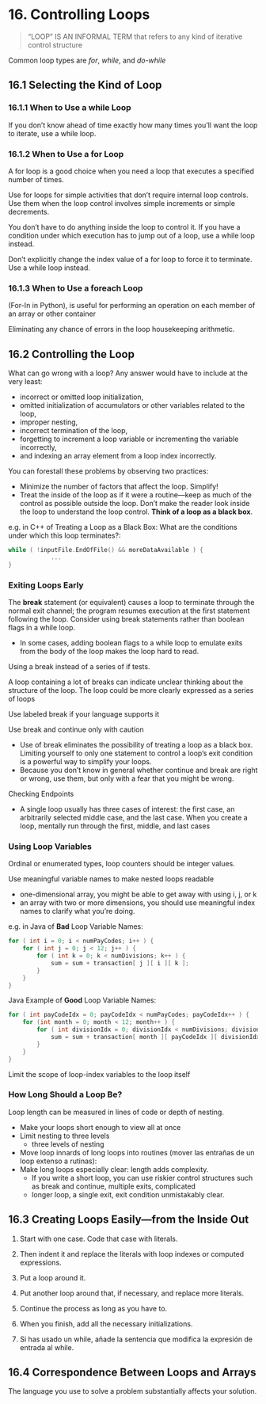 # 16. Controlling Loops
>“LOOP” IS AN INFORMAL TERM that refers to any kind of iterative control structure

Common loop types are *for*, *while*, and *do-while*
## 16.1 Selecting the Kind of Loop
### 16.1.1 When to Use a while Loop
If you don’t know ahead of time exactly how many times you’ll want the loop to iterate, use a while loop.
### 16.1.2 When to Use a for Loop
A for loop is a good choice when you need a loop that executes a specified number of times.

Use for loops for simple activities that don’t require internal loop controls. Use them when the loop control involves simple increments or simple decrements.

You don’t have to do anything inside the loop to control it. If you have a condition under which execution has to jump out of a loop, use a while loop instead.

Don’t explicitly change the index value of a for loop to force it to terminate. Use a while loop instead.
### 16.1.3 When to Use a foreach Loop
(For-In in Python), is useful for performing an operation on each member of an array or other container

Eliminating any chance of errors in the loop housekeeping arithmetic.
## 16.2 Controlling the Loop
What can go wrong with a loop? Any answer would have to include at the very least:
-   incorrect or omitted loop initialization,
-   omitted initialization of accumulators or other variables related to the loop,     
-   improper nesting,     
-   incorrect termination of the loop,     
-   forgetting to increment a loop variable or incrementing the variable incorrectly,     
-   and indexing an array element from a loop index incorrectly.

You can forestall these problems by observing two practices:
- Minimize the number of factors that affect the loop. Simplify!
- Treat the inside of the loop as if it were a routine—keep as much of the control as possible outside the loop. Don’t make the reader look inside the loop to understand the loop control. **Think of a loop as a black box**.

e.g. in C++ of Treating a Loop as a Black Box: 
What are the conditions under which this loop terminates?:
```c++
while ( !inputFile.EndOfFile() && moreDataAvailable ) {
			...
}
```
### Exiting Loops Early
The **break** statement (or equivalent) causes a loop to terminate through the normal exit channel; the program resumes execution at the first statement following the loop.
Consider using break statements rather than boolean flags in a while loop.
- In some cases, adding boolean flags to a while loop to emulate exits from the body of the loop makes the loop hard to read.

Using a break instead of a series of if tests.

A loop containing a lot of breaks can indicate unclear thinking about the structure of the loop. The loop could be more clearly expressed as a series of loops

Use labeled break if your language supports it

Use break and continue only with caution
- Use of break eliminates the possibility of treating a loop as a black box. Limiting yourself to only one statement to control a loop’s exit condition is a powerful way to simplify your loops.
- Because you don’t know in general whether continue and break are right or wrong, use them, but only with a fear that you might be wrong.

Checking Endpoints
- A single loop usually has three cases of interest: the first case, an arbitrarily selected middle case, and the last case. When you create a loop, mentally run through the first, middle, and last cases
### Using Loop Variables
Ordinal or enumerated types, loop counters should be integer values.

Use meaningful variable names to make nested loops readable
- one-dimensional array, you might be able to get away with using i, j, or k
- an array with two or more dimensions, you should use meaningful index names to clarify what you’re doing.

e.g. in Java of **Bad** Loop Variable Names:
```java
for ( int i = 0; i < numPayCodes; i++ ) {
	for ( int j = 0; j < 12; j++ ) {
		for ( int k = 0; k < numDivisions; k++ ) {
			sum = sum + transaction[ j ][ i ][ k ];
		}
	}
}
```
Java Example of **Good** Loop Variable Names:
```java
for ( int payCodeIdx = 0; payCodeIdx < numPayCodes; payCodeIdx++ ) {
	for (int month = 0; month < 12; month++ ) {
		for ( int divisionIdx = 0; divisionIdx < numDivisions; divisionIdx++ ) {
			sum = sum + transaction[ month ][ payCodeIdx ][ divisionIdx ];
		}
	}
}
```
Limit the scope of loop-index variables to the loop itself
### How Long Should a Loop Be?
Loop length can be measured in lines of code or depth of nesting.
- Make your loops short enough to view all at once
- Limit nesting to three levels
	- three levels of nesting 
- Move loop innards of long loops into routines (mover las entrañas de un loop extenso a rutinas):
- Make long loops especially clear: length adds complexity. 
	- If you write a short loop, you can use riskier control structures such as break and continue, multiple exits, complicated
	- longer loop, a single exit,  exit condition unmistakably clear.
## 16.3 Creating Loops Easily—from the Inside Out
1.  Start with one case. Code that case with literals.
    
2.  Then indent it and replace the literals with loop indexes or computed expressions. 
    
3.  Put a loop around it.
    
4.  Put another loop around that, if necessary, and replace more literals. 
    
5.  Continue the process as long as you have to. 
    
6.  When you finish, add all the necessary initializations. 
    
7.  Si has usado un while, añade la sentencia que modifica la expresión de entrada al while.
## 16.4 Correspondence Between Loops and Arrays
The language you use to solve a problem substantially affects your solution.